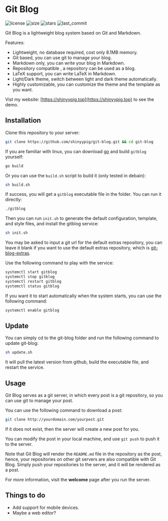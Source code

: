 # Git Blog

![license](https://img.shields.io/github/license/shinyypig/git-blog)
![size](https://img.shields.io/github/repo-size/shinyypig/git-blog)
![stars](https://img.shields.io/github/stars/shinyypig/git-blog)
![last_commit](https://img.shields.io/github/last-commit/shinyypig/git-blog)

Git Blog is a lightweight blog system based on Git and Markdown.

Features:

-   Lightweight, no database required, cost only 8.1MB memory.
-   Git based, you can use git to manage your blog.
-   Markdown only, you can write your blog in Markdown.
-   Repository compatible , a repository can be used as a blog.
-   LaTeX support, you can write LaTeX in Markdown.
-   Light/Dark theme, switch between light and dark theme automatically.
-   Highly customizable, you can customize the theme and the template as you want.

Vist my website: [https://shinyypig.top](https://shinyypig.top) to see the demo.

## Installation

Clone this repository to your server:

```bash
git clone https://github.com/shinyypig/git-blog.git && cd git-blog
```

If you are familiar with linux, you can download [go](https://go.dev/doc/install) and build `gitblog` yourself:

```bash
go build
```

Or you can use the `build.sh` script to build it (only tested in debain):

```bash
sh build.sh
```

If success, you will get a `gitblog` executable file in the folder. You can run it directly:

```bash
./gitblog
```

Then you can run `init.sh` to generate the default configuration, template, and style files, and install the gitblog service:

```bash
sh init.sh
```

You may be asked to input a git url for the default extras repository, you can leave it blank if you want to use the default extras repository, which is [git-blog-extras](https://github.com/shinyypig/git-blog-extras).

Use the following command to play with the service:

```bash
systemctl start gitblog
systemctl stop gitblog
systemctl restart gitblog
systemctl status gitblog
```

If you want it to start automatically when the system starts, you can use the following command:

```bash
systemctl enable gitblog
```

## Update

You can simply cd to the git-blog folder and run the following command to update git-blog:

```bash
sh update.sh
```

It will pull the latest version from github, build the executable file, and restart the service.

## Usage

Git Blog serves as a git server, in which every post is a git repository, so you can use git to manage your post.

You can use the following command to download a post:

```bash
git clone http://yourdomain.com/yourpost.git
```

If it does not exist, then the server will create a new post for you.

You can modify the post in your local machine, and use `git push` to push it to the server.

Note that Git Blog will render the `README.md` file in the repository as the post, hence, your repositories on other git servers are also compatible with Git Blog. Simply push your repositories to the server, and it will be rendered as a post.

For more information, visit the **welcome** page after you run the server.

## Things to do

-   Add support for mobile devices.
-   Maybe a web editor?
